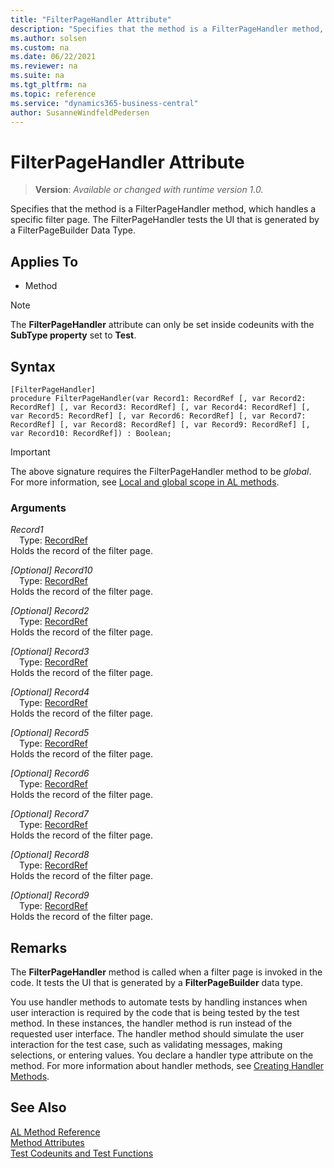 ```yaml
---
title: "FilterPageHandler Attribute"
description: "Specifies that the method is a FilterPageHandler method, which handles a specific filter page. The FilterPageHandler tests the UI that is generated by a FilterPageBuilder Data Type."
ms.author: solsen
ms.custom: na
ms.date: 06/22/2021
ms.reviewer: na
ms.suite: na
ms.tgt_pltfrm: na
ms.topic: reference
ms.service: "dynamics365-business-central"
author: SusanneWindfeldPedersen
---
```

[//]: # (START>DO_NOT_EDIT)
[//]: # (IMPORTANT:Do not edit any of the content between here and the END>DO_NOT_EDIT.)
[//]: # (Any modifications should be made in the .xml files in the ModernDev repo.)

# FilterPageHandler Attribute
> **Version**: _Available or changed with runtime version 1.0._

Specifies that the method is a FilterPageHandler method, which handles a specific filter page. The FilterPageHandler tests the UI that is generated by a FilterPageBuilder Data Type.


## Applies To

- Method

> [!NOTE]
> The **FilterPageHandler** attribute can only be set inside codeunits with the **SubType property** set to **Test**.

## Syntax

```
[FilterPageHandler]
procedure FilterPageHandler(var Record1: RecordRef [, var Record2: RecordRef] [, var Record3: RecordRef] [, var Record4: RecordRef] [, var Record5: RecordRef] [, var Record6: RecordRef] [, var Record7: RecordRef] [, var Record8: RecordRef] [, var Record9: RecordRef] [, var Record10: RecordRef]) : Boolean;
```
> [!IMPORTANT]
> The above signature requires the FilterPageHandler method to be *global*. For more information, see [Local and global scope in AL methods](../devenv-al-methods.md%23local-and-global-scope).

### Arguments
*Record1*  
&emsp;Type: [RecordRef](../methods-auto/recordref/recordref-data-type.md)  
Holds the record of the filter page.  

*[Optional] Record10*  
&emsp;Type: [RecordRef](../methods-auto/recordref/recordref-data-type.md)  
Holds the record of the filter page.  

*[Optional] Record2*  
&emsp;Type: [RecordRef](../methods-auto/recordref/recordref-data-type.md)  
Holds the record of the filter page.  

*[Optional] Record3*  
&emsp;Type: [RecordRef](../methods-auto/recordref/recordref-data-type.md)  
Holds the record of the filter page.  

*[Optional] Record4*  
&emsp;Type: [RecordRef](../methods-auto/recordref/recordref-data-type.md)  
Holds the record of the filter page.  

*[Optional] Record5*  
&emsp;Type: [RecordRef](../methods-auto/recordref/recordref-data-type.md)  
Holds the record of the filter page.  

*[Optional] Record6*  
&emsp;Type: [RecordRef](../methods-auto/recordref/recordref-data-type.md)  
Holds the record of the filter page.  

*[Optional] Record7*  
&emsp;Type: [RecordRef](../methods-auto/recordref/recordref-data-type.md)  
Holds the record of the filter page.  

*[Optional] Record8*  
&emsp;Type: [RecordRef](../methods-auto/recordref/recordref-data-type.md)  
Holds the record of the filter page.  

*[Optional] Record9*  
&emsp;Type: [RecordRef](../methods-auto/recordref/recordref-data-type.md)  
Holds the record of the filter page.  

[//]: # (IMPORTANT: END>DO_NOT_EDIT)

## Remarks

The **FilterPageHandler** method is called when a filter page is invoked in the code. It tests the UI that is generated by a **FilterPageBuilder** data type. 

You use handler methods to automate tests by handling instances when user interaction is required by the code that is being tested by the test method. In these instances, the handler method is run instead of the requested user interface. The handler method should simulate the user interaction for the test case, such as validating messages, making selections, or entering values. You declare a handler type attribute on the method. For more information about handler methods, see [Creating Handler Methods](../devenv-creating-handler-methods.md).

## See Also  
[AL Method Reference](../methods-auto/library.md)  
[Method Attributes](devenv-method-attributes.md)  
[Test Codeunits and Test Functions](../devenv-test-codeunits-and-test-methods.md)